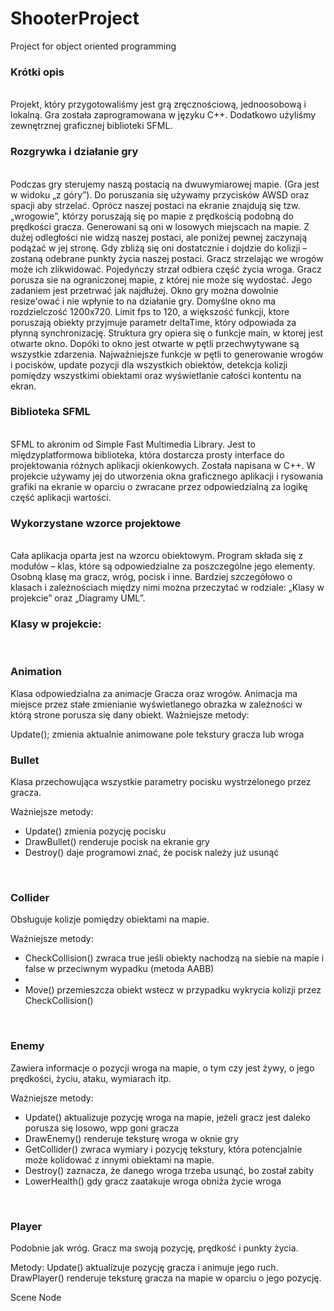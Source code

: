 # ShooterProject
Project for object oriented programming
<br>
<h3>Krótki opis</h3>
<br>
Projekt, który przygotowaliśmy jest grą zręcznościową, jednoosobową i lokalną. Gra została zaprogramowana w języku C++. Dodatkowo użyliśmy zewnętrznej graficznej biblioteki SFML.
<br>
<h3>Rozgrywka i działanie gry</h3>
<br>
Podczas gry sterujemy naszą postacią na dwuwymiarowej mapie. (Gra jest w widoku „z góry”). Do poruszania się używamy przycisków AWSD oraz spacji aby strzelać. Oprócz naszej postaci na ekranie znajdują się tzw. „wrogowie”, którzy poruszają się po mapie z prędkością podobną do prędkości gracza. Generowani są oni w losowych miejscach na mapie. Z dużej odległości nie widzą naszej postaci, ale poniżej pewnej zaczynają podążać w jej stronę. Gdy zbliżą się oni dostatcznie i dojdzie do kolizji – zostaną odebrane punkty życia naszej postaci. Gracz strzelając we wrogów może ich zlikwidować. Pojedyńczy strzał odbiera część życia wroga.
Gracz porusza sie na ograniczonej mapie, z której nie może się wydostać. Jego zadaniem jest przetrwać jak najdłużej. Okno gry można dowolnie resize'ować i nie wpłynie to na działanie gry. Domyślne okno ma rozdzielczość 1200x720. Limit fps to 120, a większość funkcji, ktore poruszają obiekty przyjmuje parametr deltaTime, który odpowiada za płynną synchronizację. Struktura gry opiera się o funkcje main, w ktorej jest otwarte okno. Dopóki to okno jest otwarte w pętli przechwytywane są wszystkie zdarzenia. Najważniejsze funkcje w pętli to generowanie wrogów i pocisków, update pozycji dla wszystkich obiektów, detekcja kolizji pomiędzy wszystkimi obiektami oraz wyświetlanie całości kontentu na ekran.
<br>
<h3>Biblioteka SFML</h3>
<br>
SFML to akronim od Simple Fast Multimedia Library. Jest to międzyplatformowa biblioteka, która dostarcza prosty interface do projektowania różnych aplikacji okienkowych. Została napisana w C++.  W projekcie używamy jej do utworzenia okna graficznego aplikacji i rysowania grafiki na ekranie w oparciu o zwracane przez odpowiedzialną za logikę część aplikacji wartości.
<br>
<h3>Wykorzystane wzorce projektowe</h3>
<br>
Cała aplikacja oparta jest na wzorcu obiektowym. Program składa się z modułów – klas, które są odpowiedzialne za poszczególne jego elementy. Osobną klasę ma gracz, wróg, pocisk i inne. Bardziej szczegółowo o klasach i zależnościach między nimi można przeczytać w rodziale: „Klasy  w projekcie” oraz „Diagramy UML”.
<br>
<h3>Klasy w projekcie: </h3>
<br>
<h3>Animation</h3>
Klasa odpowiedzialna za animacje Gracza oraz wrogów. Animacja ma miejsce przez stałe zmienianie wyświetlanego obrazka w zależności w którą strone porusza się dany obiekt.
Ważniejsze metody:

Update(); zmienia aktualnie animowane pole tekstury gracza lub wroga
<br>
<h3>Bullet</h3>
Klasa przechowująca wszystkie parametry pocisku wystrzelonego przez gracza.

Ważniejsze metody: 
<ul>
<li>Update() zmienia pozycję pocisku </li>
<li>DrawBullet() renderuje pocisk na ekranie gry</li>
<li>Destroy() daje programowi znać, że pocisk należy już usunąć </li>
</ul>
<br>
<h3>Collider</h3>
Obsługuje kolizje pomiędzy obiektami na mapie.

Ważniejsze metody: 
<ul>
<li>CheckCollision() zwraca true jeśli obiekty nachodzą na siebie na mapie i false w przeciwnym wypadku (metoda AABB) <li>
<li>Move() przemieszcza obiekt wstecz w przypadku wykrycia kolizji przez CheckCollision()</li>
</ul>
<br>
<h3>Enemy</h3>
Zawiera informacje o pozycji wroga na mapie, o tym czy jest żywy, o jego prędkości, życiu, ataku, wymiarach itp.

Ważniejsze metody: 
<ul>
<li>Update() aktualizuje pozycję wroga na mapie, jeżeli gracz jest daleko porusza się losowo, wpp goni gracza </li>
<li>DrawEnemy() renderuje teksturę wroga w oknie gry </li>
<li>GetCollider() zwraca wymiary i pozycję tekstury, która potencjalnie może kolidować z innymi obiektami na mapie.</li>
<li>Destroy() zaznacza, że danego wroga trzeba usunąć, bo został zabity </li>
<li>LowerHealth() gdy gracz zaatakuje wroga obniża życie wroga </li>
</ul>
<br>
<h3>Player</h3>
Podobnie jak wróg. Gracz ma swoją pozycję, prędkość i punkty życia.

Metody:
Update() aktualizuje pozycję gracza i animuje jego ruch.
DrawPlayer() renderuje teksturę gracza na mapie w oparciu o jego pozycję.


Scene Node







